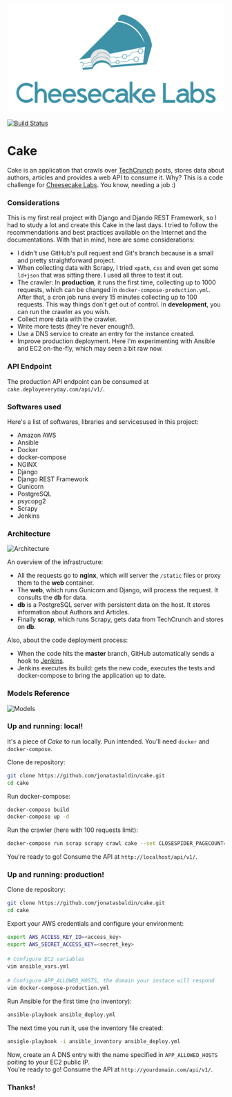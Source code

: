 ![Cheesecake](img/logo.png)

[![Build Status](http://cake.deployeveryday.com:8080/buildStatus/icon?job=cake)](http://cake.deployeveryday.com:8080/job/cake)

# Cake
Cake is an application that crawls over [TechCrunch](https://techcrunch.com) posts, stores data about authors, articles and provides a web API to consume it.
Why? This is a code challenge for [Cheesecake Labs](ckl.io). You know, needing a job :)

### Considerations
This is my first real project with Django and Djando REST Framework, so I had to study a lot and create this Cake in the last days. I tried to follow the recommendations and best practices available on the Internet and the documentations. With that in mind, here are some considerations:

- I didn't use GitHub's pull request and Git's branch because is a small and pretty straightforward project. 
- When collecting data with Scrapy, I tried `xpath`, `css` and even get some `ld+json` that was sitting there. I used all three to test it out.
- The crawler: In **production**, it runs the first time, collecting up to 1000 requests, which can be changed in `docker-compose-production.yml`. After that, a cron job runs every 15 minutes collecting up to 100 requests. This way things don't get out of control. In **development**, you can run the crawler as you wish.
- Collect more data with the crawler.
- Write more tests (they're never enough!).
- Use a DNS service to create an entry for the instance created.
- Improve production deployment. Here I'm experimenting with Ansible and EC2 on-the-fly, which may seen a bit raw now.

### API Endpoint
The production API endpoint can be consumed at `cake.deployeveryday.com/api/v1/`.

### Softwares used
Here's a list of softwares, libraries and servicesused in this project:
- Amazon AWS
- Ansible
- Docker
- docker-compose
- NGINX
- Django
- Django REST Framework
- Gunicorn
- PostgreSQL
- psycopg2
- Scrapy
- Jenkins

### Architecture
![Architecture](img/architecture.png)

An overview of the infrastructure:
- All the requests go to **nginx**, which will server the `/static` files or proxy them to the **web** container.
- The **web**, which runs Gunicorn and Django, will process the request. It consults the **db** for data.
- **db** is a PostgreSQL server with persistent data on the host. It stores information about Authors and Articles.
- Finally **scrap**, which runs Scrapy, gets data from TechCrunch and stores on **db**.

Also, about the code deployment process:
- When the code hits the **master** branch, GitHub automatically sends a hook to [Jenkins](http://cake.deployeveryday.com:8080).
- Jenkins executes its build: gets the new code, executes the tests and docker-compose to bring the application up to date.

### Models Reference
![Models](img/models.png)

### Up and running: local!
It's a piece of *Cake* to run locally. Pun intended. You'll need `docker` and `docker-compose`.

Clone de repository:
```bash
git clone https://github.com/jonatasbaldin/cake.git
cd cake
```

Run docker-compose:
```bash
docker-compose build
docker-compose up -d
```

Run the crawler (here with 100 requests limit):
```bash
docker-compose run scrap scrapy crawl cake --set CLOSESPIDER_PAGECOUNT=100
```

You're ready to go! Consume the API at `http://localhost/api/v1/`.

### Up and running: production!

Clone de repository:
```bash
git clone https://github.com/jonatasbaldin/cake.git
cd cake
```

Export your AWS credentials and configure your environment:
```bash
export AWS_ACCESS_KEY_ID=<access_key>
export AWS_SECRET_ACCESS_KEY=<secret_key>

# Configure EC2 variables
vim ansible_vars.yml

# Configure APP_ALLOWED_HOSTS, the domain your instace will respond
vim docker-compose-production.yml
```

Run Ansible for the first time (no inventory):
```bash
ansible-playbook ansible_deploy.yml
```

The next time you run it, use the inventory file created:
```bash
ansigle-playbook -i ansible_inventory ansible_deploy.yml
```

Now, create an A DNS entry with the name specified in `APP_ALLOWED_HOSTS` poiting to your EC2 public IP.    
You're ready to go! Consume the API at `http://yourdomain.com/api/v1/`.

### Thanks!
